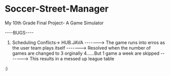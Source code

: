 # Soccer-Street-Manager
My 10th Grade Final Project- A Game Simulator

----BUGS----
1) Scheduling Conflicts-> HUB.JAVA 
-------> The game runs into erros as the user team plays itself 
-------> Resolved when the number of games are changed to 3 orginally 4......But 1 game a week are skipped
-------> This results in a messed up league table

:)
